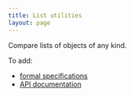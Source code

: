 ```yaml
---
title: List utilities
layout: page
---
```


Compare lists of objects of any kind.

To add:

- [formal specifications](specs/listutils/ListUtils.html)
- [API documentation](api)
